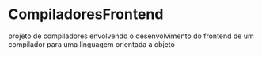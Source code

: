 # CompiladoresFrontend
projeto de compiladores envolvendo o desenvolvimento do frontend de um compilador para uma linguagem orientada a objeto
